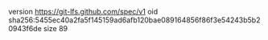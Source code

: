 version https://git-lfs.github.com/spec/v1
oid sha256:5455ec40a2fa5f145159ad6afb120bae089164856f86f3e54243b5b20943f6de
size 89
